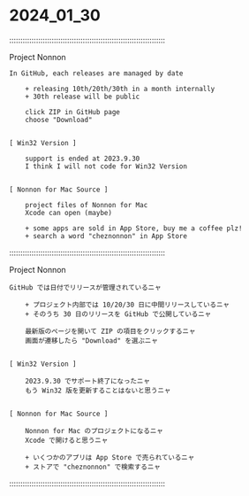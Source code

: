 # 2024_01_30

::::::::::::::::::::::::::::::::::::::::::::::::::::::::::::::::::::::

Project Nonnon

	In GitHub, each releases are managed by date

		+ releasing 10th/20th/30th in a month internally
		+ 30th release will be public

		click ZIP in GitHub page
		choose "Download"


	[ Win32 Version ]

		support is ended at 2023.9.30
		I think I will not code for Win32 Version


	[ Nonnon for Mac Source ]

		project files of Nonnon for Mac
		Xcode can open (maybe)

		+ some apps are sold in App Store, buy me a coffee plz!
		+ search a word "cheznonnon" in App Store

::::::::::::::::::::::::::::::::::::::::::::::::::::::::::::::::::::::

Project Nonnon

	GitHub では日付でリリースが管理されているニャ

		+ プロジェクト内部では 10/20/30 日に中間リリースしているニャ
		+ そのうち 30 日のリリースを GitHub で公開しているニャ

		最新版のページを開いて ZIP の項目をクリックするニャ
		画面が遷移したら "Download" を選ぶニャ


	[ Win32 Version ]

		2023.9.30 でサポート終了になったニャ
		もう Win32 版を更新することはないと思うニャ


	[ Nonnon for Mac Source ]

		Nonnon for Mac のプロジェクトになるニャ
		Xcode で開けると思うニャ

		+ いくつかのアプリは App Store で売られているニャ
		+ ストアで "cheznonnon" で検索するニャ

::::::::::::::::::::::::::::::::::::::::::::::::::::::::::::::::::::::
